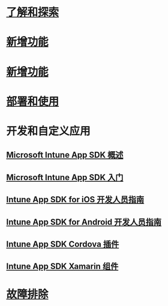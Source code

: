 # [了解和探索](/intune/understand-explore/introduction-to-microsoft-intune)
# [新增功能](/intune/whats-new/whats-new-in-microsoft-intune)
# [新增功能](/intune/whats-new/whats-new-in-microsoft-intune)
# [部署和使用](/intune/deploy-use/overview-of-device-and-app-lifecycles-in-microsoft-intune)
# 开发和自定义应用
## [Microsoft Intune App SDK 概述](intune-app-sdk.md)
## [Microsoft Intune App SDK 入门](intune-app-sdk-get-started.md)
## [Intune App SDK for iOS 开发人员指南](intune-app-sdk-ios.md)
## [Intune App SDK for Android 开发人员指南](intune-app-sdk-android.md)
## [Intune App SDK Cordova 插件](intune-app-sdk-cordova.md)
## [Intune App SDK Xamarin 组件](intune-app-sdk-xamarin.md)
# [故障排除](/intune/troubleshoot/how-to-get-support-for-microsoft-intune)


<!--HONumber=Nov16_HO4-->


